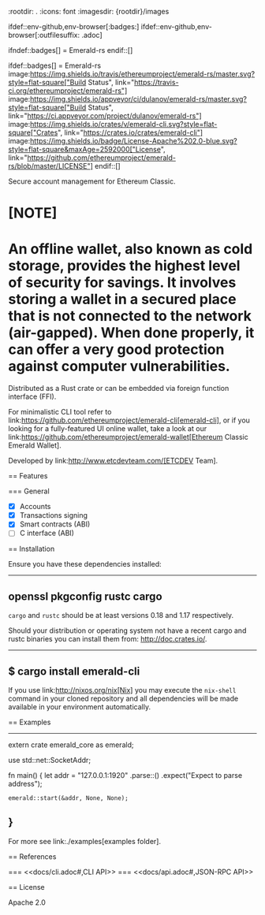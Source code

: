 :rootdir: .
:icons: font
:imagesdir: {rootdir}/images

ifdef::env-github,env-browser[:badges:]
ifdef::env-github,env-browser[:outfilesuffix: .adoc]

ifndef::badges[]
= Emerald-rs
endif::[]

ifdef::badges[]
= Emerald-rs image:https://img.shields.io/travis/ethereumproject/emerald-rs/master.svg?style=flat-square["Build Status", link="https://travis-ci.org/ethereumproject/emerald-rs"] image:https://img.shields.io/appveyor/ci/dulanov/emerald-rs/master.svg?style=flat-square["Build Status", link="https://ci.appveyor.com/project/dulanov/emerald-rs"] image:https://img.shields.io/crates/v/emerald-cli.svg?style=flat-square["Crates", link="https://crates.io/crates/emerald-cli"] image:https://img.shields.io/badge/License-Apache%202.0-blue.svg?style=flat-square&maxAge=2592000["License", link="https://github.com/ethereumproject/emerald-rs/blob/master/LICENSE"]
endif::[]

Secure account management for Ethereum Classic.

[NOTE]
====
An offline wallet, also known as cold storage, provides the highest level of security for savings.
It involves storing a wallet in a secured place that is not connected to the network (air-gapped).
When done properly, it can offer a very good protection against computer vulnerabilities.
====

Distributed as a Rust crate or can be embedded via foreign function interface (FFI).

For minimalistic CLI tool refer to link:https://github.com/ethereumproject/emerald-cli[emerald-cli], or if you looking for a fully-featured UI online wallet, take a look at our link:https://github.com/ethereumproject/emerald-wallet[Ethereum Classic Emerald Wallet].

Developed by link:http://www.etcdevteam.com/[ETCDEV Team].

== Features

=== General

* [x] Accounts
* [x] Transactions signing
* [x] Smart contracts (ABI)
* [ ] C interface (ABI)

== Installation

Ensure you have these dependencies installed:

----
openssl pkgconfig rustc cargo
----

`cargo` and `rustc` should be at least versions 0.18 and 1.17 respectively.

Should your distribution or operating system not have a recent cargo and rustc binaries you can install them from: http://doc.crates.io/.

----
$ cargo install emerald-cli
----

If you use link:http://nixos.org/nix[Nix] you may execute the `nix-shell` command in your cloned repository and all dependencies will be made available in your environment automatically.

== Examples

----
extern crate emerald_core as emerald;

use std::net::SocketAddr;

fn main() {
    let addr = "127.0.0.1:1920"
        .parse::<SocketAddr>()
        .expect("Expect to parse address");

    emerald::start(&addr, None, None);
}
----

For more see link:./examples[examples folder].

== References

=== <<docs/cli.adoc#,CLI API>>
=== <<docs/api.adoc#,JSON-RPC API>>

== License

Apache 2.0
